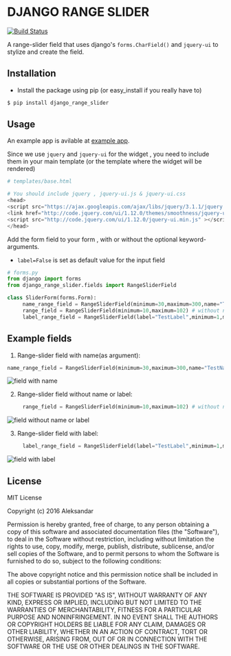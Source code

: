 # DJANGO RANGE SLIDER

<snippet>
  <content>

[![Build Status](https://travis-ci.org/Chive/django-multiupload.svg?branch=master)](https://travis-ci.org/Chive/django-multiupload)


A range-slider field that uses django's ```forms.CharField()``` and ```jquery-ui``` to stylize and create the field. 

## Installation

* Install the package using pip (or easy_install if you really have to)

```bash
$ pip install django_range_slider
```

## Usage

An example app is avilable at [example app](https://github.com/shakle17/django_range_slider/tree/master/test_slider).


Since we use ```jquery``` and ```jquery-ui``` for the widget , you need to include them in your main template (or the template where the widget will be rendered)

```python
# templates/base.html

# You should include jquery , jquery-ui.js & jquery-ui.css
<head>
<script src="https://ajax.googleapis.com/ajax/libs/jquery/3.1.1/jquery.min.js"></script>
<link href="http://code.jquery.com/ui/1.12.0/themes/smoothness/jquery-ui.css" rel="stylesheet">
<script src="http://code.jquery.com/ui/1.12.0/jquery-ui.min.js" ></script>
</head>
```

Add the form field to your form , with or without the optional keyword-arguments.
* ```label=False``` is set as default value for the input field

```python
# forms.py
from django import forms
from django_range_slider.fields import RangeSliderField

class SliderForm(forms.Form):
     name_range_field = RangeSliderField(minimum=30,maximum=300,name="TestName") # with name inside the input field (no label)
     range_field = RangeSliderField(minimum=10,maximum=102) # without name or label
     label_range_field = RangeSliderField(label="TestLabel",minimum=1,maximum=10) # with label (no name)
```


## Example fields


1. Range-slider field with name(as argument):

```python    
name_range_field = RangeSliderField(minimum=30,maximum=300,name="TestName") # with name inside the input field (no label)
```
![field with name](https://s24.postimg.org/oq9tho8ud/Screenshot_from_2016_12_15_04_34_07.png)


2. Range-slider field without name or label:

```python    
     range_field = RangeSliderField(minimum=10,maximum=102) # without name or label
```
![field without name or label](https://s28.postimg.org/g1zb96np9/Screenshot_from_2016_12_15_04_37_52.png)


3. Range-slider field with label:

```python    
     label_range_field = RangeSliderField(label="TestLabel",minimum=1,maximum=10) # with label (no name)
```
![field with label](https://s28.postimg.org/v0y7n946l/Screenshot_from_2016_12_15_04_37_34.png)



## License
MIT License

Copyright (c) 2016 Aleksandar

Permission is hereby granted, free of charge, to any person obtaining a copy
of this software and associated documentation files (the "Software"), to deal
in the Software without restriction, including without limitation the rights
to use, copy, modify, merge, publish, distribute, sublicense, and/or sell
copies of the Software, and to permit persons to whom the Software is
furnished to do so, subject to the following conditions:

The above copyright notice and this permission notice shall be included in all
copies or substantial portions of the Software.

THE SOFTWARE IS PROVIDED "AS IS", WITHOUT WARRANTY OF ANY KIND, EXPRESS OR
IMPLIED, INCLUDING BUT NOT LIMITED TO THE WARRANTIES OF MERCHANTABILITY,
FITNESS FOR A PARTICULAR PURPOSE AND NONINFRINGEMENT. IN NO EVENT SHALL THE
AUTHORS OR COPYRIGHT HOLDERS BE LIABLE FOR ANY CLAIM, DAMAGES OR OTHER
LIABILITY, WHETHER IN AN ACTION OF CONTRACT, TORT OR OTHERWISE, ARISING FROM,
OUT OF OR IN CONNECTION WITH THE SOFTWARE OR THE USE OR OTHER DEALINGS IN THE
SOFTWARE.

</content>
</snippet>
